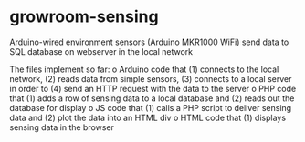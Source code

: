 # growroom-sensing
Arduino-wired environment sensors (Arduino MKR1000 WiFi) send data to SQL database on webserver in the local network

The files implement so far:
  o Arduino code that (1) connects to the local network, (2) reads data from simple sensors, (3) connects to a local server in order to (4) send an HTTP request with the data to the server
  o PHP code that (1) adds a row of sensing data to a local database and (2) reads out the database for display
  o JS code that (1) calls a PHP script to deliver sensing data and (2) plot the data into an HTML div
  o HTML code that (1) displays sensing data in the browser
